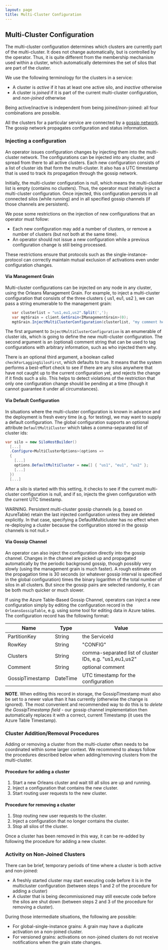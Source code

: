 ```yaml
---
layout: page
title: Multi-Cluster Configuration
---
```


## Multi-Cluster Configuration

The multi-cluster configuration determines which clusters are currently part of the multi-cluster. It does not change automatically, but is controlled by the operator. Thus, it is quite different from the membership mechanism used within a cluster, which automatically determines the set of silos that are part of the cluster.

We use the following terminology for the clusters in a service:
- A cluster is *active* if it has at least one active silo, and *inactive* otherwise
- A cluster is *joined* if it is part of the current multi-cluster configuration, and *non-joined* otherwise

Being active/inactive is independent from being joined/non-joined: all four combinations are possible. 

All the clusters for a particular service are connected by a [gossip network](GossipChannels.md). The gossip network propagates configuration and status information.  

### Injecting a configuration

An operator issues configuration changes by injecting them into the multi-cluster network. The configurations can be injected into any cluster, and spread from there to all active clusters. Each new configuration consists of a list of cluster ids that form the multi-cluster. It also has a UTC timestamp that is used to track its propagation through the gossip network.

Initially, the multi-cluster configuration is null, which means the multi-cluster list is empty (contains no clusters). Thus, the operator *must* initially inject a multi-cluster configuration. Once injected, this configuration persists in all connected silos (while running) and in all specified gossip channels (if those channels are persistent).

We pose some restrictions on the injection of new configurations that an operator must follow:
-	Each new configuration may add a number of clusters, or remove a number of clusters (but not both at the same time). 
-	An operator should not issue a new configuration while a previous configuration change is still being processed.

These restrictions ensure that protocols such as the single-instance-protocol can correctly maintain mutual exclusion of activations even under configuration changes.

#### Via Management Grain

Multi-cluster configurations can be injected on any node in any cluster, using the Orleans Management Grain.
For example, to inject a multi-cluster configuration that consists of the three clusters { us1, eu1, us2 }, we can pass a string enumerable to the management grain:

```csharp
   var clusterlist = "us1,eu1,us2".Split(',');
   var mgtGrain = client.GetGrain<IManagementGrain>(0);	
   mgtGrain.InjectMultiClusterConfiguration(clusterlist, "my comment here"));
```

The first argument to `InjectMultiClusterConfiguration` is an enumerable of cluster ids, which is going to define the new multi-cluster configuration. The second argument is an (optional) comment string that can be used to tag configurations with arbitrary information, such as who injected them why. 

There is an optional third argument, a boolean called `checkForLaggingSilosFirst`, which defaults to true. It means that the system performs a best-effort check to see if there are any silos anywhere that have not caught up to the current configuration yet, and rejects the change if it finds such a silo. This helps to detect violations of the restriction that only one configuration change should be pending at a time (though it cannot guarantee it under all circumstances).

#### Via Default Configuration

In situations where the multi-cluster configuration is known in advance and the deployment is fresh every time (e.g.  for testing), we may want to supply a default configuration. The global configuration supports an optional attribute `DefaultMultiCluster` which takes a comma-separated list of cluster ids:

```csharp
var silo = new SiloHostBuilder()
  [...]
  .Configure<MultiClusterOptions>(options => 
  {
    [...]
    options.DefaultMultiCluster = new[] { "us1", "eu1", "us2" }; 
    [...]
  })
  [...]
```

After a silo is started with this setting, it checks to see if the current multi-cluster configuration is null, and if so, injects the given configuration with the current UTC timestamp. 

WARNING. Persistent multi-cluster gossip channels (e.g. based on AzureTable) retain the last injected configuration unless they are deleted explicitly. In that case, specifying a DefaultMulticluster has no effect when re-deploying a cluster because the configuration stored in the gossip channels is not null.>

####	Via Gossip Channel

An operator can also inject the configuration directly into the gossip channel. Changes in the channel are picked up and propagated automatically by the periodic background gossip, though possibly very slowly (using the management grain is much faster).  A rough estimate on the propagation time is 30 seconds (or whatever gossip interval is specified in the global configuration) times the binary logarithm of the total number of silos in all clusters. But since the gossip pairs are selected randomly, it can be both much quicker or much slower.  

If using the Azure Table-Based Gossip Channel, operators can inject a new configuration simply by editing the configuration record in the `OrleansGossipTable`, e.g. using some tool for editing data in Azure tables. The configuration record has the following format:

 
|Name               | Type     | Value    |
|-------------      |--------  |----------|
|PartitionKey       | String   | the ServiceId |
|RowKey             | String   | "CONFIG" |
|Clusters           | String   | comma-separated list of cluster IDs, e.g. "us1,eu1,us2" |
|Comment            | String   | optional comment |
|GossipTimestamp    | DateTime    | UTC timestamp for the configuration |

<p/>

**NOTE**. When editing this record in storage, the GossipTimestamp must also be set to a newer value than it has currently (otherwise the change is ignored).  The most convenient and recommended way to do this is to *delete the GossipTimestamp field* - our gossip channel implementation then automatically replaces it with a correct, current Timestamp (it uses the Azure Table Timestamp).  
 
### Cluster Addition/Removal Procedures

Adding or removing a cluster from the multi-cluster often needs to be coordinated within some larger context. We recommend to always follow the procedures described below when adding/removing clusters from the multi-cluster.

#### Procedure for adding a cluster

1.	Start a new Orleans cluster and wait till all silos are up and running. 
2.	Inject a configuration that contains the new cluster.
3.	Start routing user requests to the new cluster.

#### Procedure for removing a cluster

1.	Stop routing new user requests to the cluster. 
2.	Inject a configuration that no longer contains the cluster.
3.	Stop all silos of the cluster.

Once a cluster has been removed in this way, it can be re-added by following the procedure for adding a new cluster. 

### Activity on Non-Joined Clusters

There can be brief, temporary periods of time where a cluster is both active and non-joined:
- A freshly started cluster may start executing code before it is in the multicluster configuration (between steps 1 and 2 of the procedure for adding a cluster)
- A cluster that is being decommissioned may still execute code before the silos are shut down (between steps 2 and 3 of the procedure for removing a cluster).

During those intermediate situations, the following are possible:
-	For global-single-instance grains: A grain may have a duplicate activation on a non-joined cluster. 
-	For versioned grains: activations on non-joined clusters do not receive notifications when the grain state changes.
